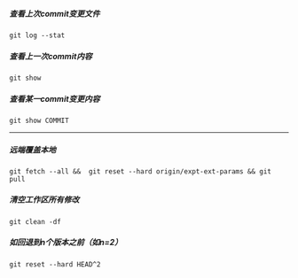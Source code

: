 ##### 查看上次commit变更文件
```
git log --stat
```

##### 查看上一次commit内容
```
git show
```

##### 查看某一commit变更内容
```
git show COMMIT
```

---

##### 远端覆盖本地
```
git fetch --all &&  git reset --hard origin/expt-ext-params && git pull
```

##### 清空工作区所有修改
```
git clean -df
```

##### 如回退到n个版本之前（如n=2）
```
git reset --hard HEAD^2
```
